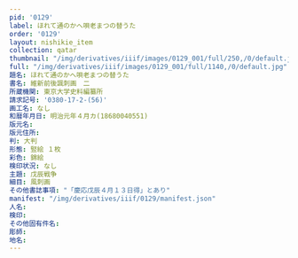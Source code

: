 ```yaml
---
pid: '0129'
label: ほれて通のかへ唄老まつの替うた
order: '0129'
layout: nishikie_item
collection: qatar
thumbnail: "/img/derivatives/iiif/images/0129_001/full/250,/0/default.jpg"
full: "/img/derivatives/iiif/images/0129_001/full/1140,/0/default.jpg"
題名: ほれて通のかへ唄老まつの替うた
書名: 維新前後諷刺画　二
所蔵機関: 東京大学史料編纂所
請求記号: '0380-17-2-(56)'
画工名: なし
和暦年月日: 明治元年４月カ(18680040551)
版元名: 
版元住所: 
判: 大判
形態: 竪絵 １枚
彩色: 錦絵
検印状況: なし
主題: 戊辰戦争
細目: 風刺画
その他書誌事項: "「慶応戊辰４月１３日得」とあり"
manifest: "/img/derivatives/iiif/0129/manifest.json"
人名: 
検印: 
その他固有件名: 
彫師: 
地名: 
---
```

